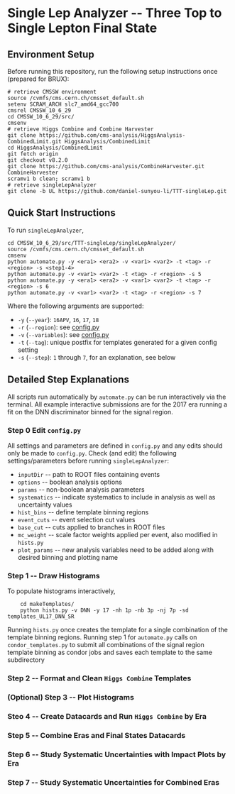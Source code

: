 # Single Lep Analyzer -- Three Top to Single Lepton Final State

## Environment Setup

Before running this repository, run the following setup instructions once (prepared for BRUX):

    # retrieve CMSSW environment
    source /cvmfs/cms.cern.ch/cmsset_default.sh
    setenv SCRAM_ARCH slc7_amd64_gcc700
    cmsrel CMSSW_10_6_29
    cd CMSSW_10_6_29/src/
    cmsenv
    # retrieve Higgs Combine and Combine Harvester
    git clone https://github.com/cms-analysis/HiggsAnalysis-CombinedLimit.git HiggsAnalysis/CombinedLimit
    cd HiggsAnalysis/CombinedLimit
    git fetch origin
    git checkout v8.2.0
    git clone https://github.com/cms-analysis/CombineHarvester.git CombineHarvester
    scramv1 b clean; scramv1 b
    # retrieve singleLepAnalyzer
    git clone -b UL https://github.com/daniel-sunyou-li/TTT-singleLep.git

## Quick Start Instructions

To run `singleLepAnalyzer`, 

    cd CMSSW_10_6_29/src/TTT-singleLep/singleLepAnalyzer/
    source /cvmfs/cms.cern.ch/cmsset_default.sh
    cmsenv 
    python automate.py -y <era1> <era2> -v <var1> <var2> -t <tag> -r <region> -s <step1-4>
    python automate.py -v <var1> <var2> -t <tag> -r <region> -s 5
    python automate.py -y <era1> <era2> -v <var1> <var2> -t <tag> -r <region> -s 6
    python automate.py -v <var1> <var2> -t <tag> -r <region> -s 7

Where the following arguments are supported:
* `-y` (`--year`): `16APV`, `16`, `17`, `18`
* `-r` (`--region`): see [config.py](https://github.com/daniel-sunyou-li/TTT-singleLep/blob/UL/singleLepAnalyzer/config.py#L268-L275)
* `-v` (`--variables`): see [config.py](https://github.com/daniel-sunyou-li/TTT-singleLep/blob/UL/singleLepAnalyzer/config.py#L334-L422)
* `-t` (`--tag`): unique postfix for templates generated for a given config setting
* `-s` (`--step`): `1` through `7`, for an explanation, see below

## Detailed Step Explanations

All scripts run automatically by `automate.py` can be run interactively via the terminal. All example interactive submissions are for the 2017 era running a fit on the DNN discriminator binned for the signal region.

### Step 0 Edit `config.py`

All settings and parameters are defined in `config.py` and any edits should only be made to `config.py`. Check (and edit) the following settings/parameters before running `singleLepAnalyzer`:
* `inputDir` -- path to ROOT files containing events
* `options` -- boolean analysis options
* `params` -- non-boolean analysis parameters 
* `systematics` -- indicate systematics to include in analysis as well as uncertainty values
* `hist_bins` -- define template binning regions
* `event_cuts` -- event selection cut values
* `base_cut` -- cuts applied to branches in ROOT files
* `mc_weight` -- scale factor weights applied per event, also modified in `hists.py`
* `plot_params` -- new analysis variables need to be added along with desired binning and plotting name

### Step 1 -- Draw Histograms

To populate histograms interactively,

        cd makeTemplates/
        python hists.py -v DNN -y 17 -nh 1p -nb 3p -nj 7p -sd templates_UL17_DNN_SR
        
Running `hists.py` once creates the template for a single combination of the template binning regions. Running step 1 for `automate.py` calls on `condor_templates.py` to submit all combinations of the signal region template binning as condor jobs and saves each template to the same subdirectory


### Step 2 -- Format and Clean `Higgs Combine` Templates

### (Optional) Step 3 -- Plot Histograms

### Steo 4 -- Create Datacards and Run `Higgs Combine` by Era

### Step 5 -- Combine Eras and Final States Datacards 

### Step 6 -- Study Systematic Uncertainties with Impact Plots by Era

### Step 7 -- Study Systematic Uncertainties for Combined Eras

